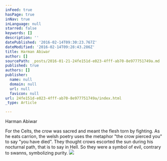 ```yaml
---
inFeed: true
hasPage: true
inNav: true
inLanguage: null
starred: false
keywords: []
description: ''
datePublished: '2016-02-14T09:30:23.767Z'
dateModified: '2016-02-14T09:28:43.286Z'
title: Harman Abiwar
author: []
sourcePath: _posts/2016-01-21-24fe151d-e023-4fff-ab70-8e977751749a.md
published: true
authors: []
publisher:
  name: null
  domain: null
  url: null
  favicon: null
url: 24fe151d-e023-4fff-ab70-8e977751749a/index.html
_type: Article

---
```

Harman Abiwar

For the Celts, the crow was sacred and meant the flesh torn by fighting. As he eats carrion, the welsh poetry uses the metaphor "the crow pierced you" to say "you have died". They thought crows escorted the sun during his nocturnal path, that is to say in Hell. So they were a symbol of evil, contrary to swanns, symbolizing purity.
![](https://the-grid-user-content.s3-us-west-2.amazonaws.com/e31b23a7-dfb2-4cdb-9654-2cc6ede57eba.jpg)